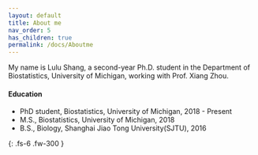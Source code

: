 ```yaml
---
layout: default
title: About me
nav_order: 5
has_children: true
permalink: /docs/Aboutme
---
```



My name is Lulu Shang, a second-year Ph.D. student in the Department of Biostatistics, University of Michigan, working with Prof. Xiang Zhou.


#### Education

* PhD student, Biostatistics, University of Michigan, 2018 - Present
* M.S., Biostatistics, University of Michigan, 2018
* B.S., Biology, Shanghai Jiao Tong University(SJTU), 2016


{: .fs-6 .fw-300 }
